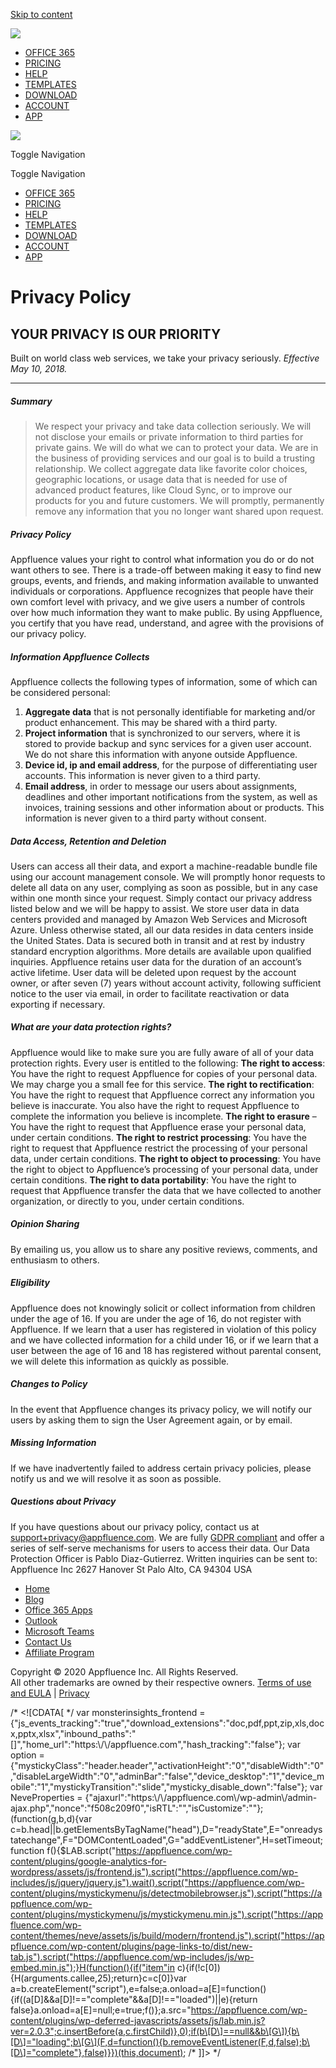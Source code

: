 [Skip to content](#content)

[![](https://appfluence.com/wp-content/uploads/2020/11/cropped-brnd_logo_pm_06-2.png)](https://appfluence.com/ "Appfluence Priority Matrix")

*   [OFFICE 365](https://appfluence.com/office-365-project-management-integration/?top_menu)
*   [PRICING](https://appfluence.com/pricing/?top_menu)
*   [HELP](https://appfluence.com/help/)
*   [TEMPLATES](https://sync.appfluence.com/project_templates/public_templates/)
*   [DOWNLOAD](https://sync.appfluence.com/manage/downloads/)
*   [ACCOUNT](https://sync.appfluence.com/manage/account/)
*   [APP](https://sync.appfluence.com/office365/app/index/?website_top_menu)

[![](https://appfluence.com/wp-content/uploads/2020/11/cropped-brnd_logo_pm_06-2.png)](https://appfluence.com/ "Appfluence Priority Matrix")

Toggle Navigation

Toggle Navigation

*   [OFFICE 365](https://appfluence.com/office-365-project-management-integration/?top_menu)
*   [PRICING](https://appfluence.com/pricing/?top_menu)
*   [HELP](https://appfluence.com/help/)
*   [TEMPLATES](https://sync.appfluence.com/project_templates/public_templates/)
*   [DOWNLOAD](https://sync.appfluence.com/manage/downloads/)
*   [ACCOUNT](https://sync.appfluence.com/manage/account/)
*   [APP](https://sync.appfluence.com/office365/app/index/?website_top_menu)

Privacy Policy
==============

YOUR PRIVACY IS OUR PRIORITY
----------------------------

Built on world class web services, we take your privacy seriously. _Effective May 10, 2018._

* * *

##### Summary

> We respect your privacy and take data collection seriously. We will not disclose your emails or private information to third parties for private gains. We will do what we can to protect your data. We are in the business of providing services and our goal is to build a trusting relationship. We collect aggregate data like favorite color choices, geographic locations, or usage data that is needed for use of advanced product features, like Cloud Sync, or to improve our products for you and future customers. We will promptly, permanently remove any information that you no longer want shared upon request.

##### Privacy Policy

Appfluence values your right to control what information you do or do not want others to see. There is a trade-off between making it easy to find new groups, events, and friends, and making information available to unwanted individuals or corporations. Appfluence recognizes that people have their own comfort level with privacy, and we give users a number of controls over how much information they want to make public. By using Appfluence, you certify that you have read, understand, and agree with the provisions of our privacy policy.

##### Information Appfluence Collects

Appfluence collects the following types of information, some of which can be considered personal:

1.  **Aggregate data** that is not personally identifiable for marketing and/or product enhancement. This may be shared with a third party.
2.  **Project information** that is synchronized to our servers, where it is stored to provide backup and sync services for a given user account. We do not share this information with anyone outside Appfluence.
3.  **Device id, ip and email address**, for the purpose of differentiating user accounts. This information is never given to a third party.
4.  **Email address**, in order to message our users about assignments, deadlines and other important notifications from the system, as well as invoices, training sessions and other information about or products. This information is never given to a third party without consent.

##### Data Access, Retention and Deletion

Users can access all their data, and export a machine-readable bundle file using our account management console. We will promptly honor requests to delete all data on any user, complying as soon as possible, but in any case within one month since your request. Simply contact our privacy address listed below and we will be happy to assist. We store user data in data centers provided and managed by Amazon Web Services and Microsoft Azure. Unless otherwise stated, all our data resides in data centers inside the United States. Data is secured both in transit and at rest by industry standard encryption algorithms. More details are available upon qualified inquiries. Appfluence retains user data for the duration of an account’s active lifetime. User data will be deleted upon request by the account owner, or after seven (7) years without account activity, following sufficient notice to the user via email, in order to facilitate reactivation or data exporting if necessary.

##### What are your data protection rights?

Appfluence would like to make sure you are fully aware of all of your data protection rights. Every user is entitled to the following: **The right to access**: You have the right to request Appfluence for copies of your personal data. We may charge you a small fee for this service. **The right to rectification**: You have the right to request that Appfluence correct any information you believe is inaccurate. You also have the right to request Appfluence to complete the information you believe is incomplete. **The right to erasure** – You have the right to request that Appfluence erase your personal data, under certain conditions. **The right to restrict processing**: You have the right to request that Appfluence restrict the processing of your personal data, under certain conditions. **The right to object to processing**: You have the right to object to Appfluence’s processing of your personal data, under certain conditions. **The right to data portability**: You have the right to request that Appfluence transfer the data that we have collected to another organization, or directly to you, under certain conditions.

##### Opinion Sharing

By emailing us, you allow us to share any positive reviews, comments, and enthusiasm to others.

##### Eligibility

Appfluence does not knowingly solicit or collect information from children under the age of 16. If you are under the age of 16, do not register with Appfluence. If we learn that a user has registered in violation of this policy and we have collected information for a child under 16, or if we learn that a user between the age of 16 and 18 has registered without parental consent, we will delete this information as quickly as possible.

##### Changes to Policy

In the event that Appfluence changes its privacy policy, we will notify our users by asking them to sign the User Agreement again, or by email.

##### Missing Information

If we have inadvertently failed to address certain privacy policies, please notify us and we will resolve it as soon as possible.

##### Questions about Privacy

If you have questions about our privacy policy, contact us at [support+privacy@appfluence.com](mailto:support%2Bprivacy@appfluence.com). We are fully [GDPR compliant](https://appfluence.com/gdpr) and offer a series of self-serve mechanisms for users to access their data. Our Data Protection Officer is Pablo Diaz-Gutierrez. Written inquiries can be sent to: Appfluence Inc 2627 Hanover St Palo Alto, CA 94304 USA

*   [Home](https://appfluence.com/)
*   [Blog](https://appfluence.com/productivity)
*   [Office 365 Apps](https://appfluence.com/office365)
*   [Outlook](https://appfluence.com/project-management-integration-for-outlook-365/?bot_nav_menu)
*   [Microsoft Teams](https://appfluence.com/project-management-integration-for-microsoft-teams/?bot_nav_menu)
*   [Contact Us](https://sync.appfluence.com/accounts/contact)
*   [Affiliate Program](https://appfluence.refersion.com/)

Copyright © 2020 Appfluence Inc. All Rights Reserved.  
All other trademarks are owned by their respective owners. [Terms of use and EULA](https://appfluence.com/eula) | [Privacy](https://appfluence.com/privacy)

/\* <!\[CDATA\[ \*/ var monsterinsights\_frontend = {"js\_events\_tracking":"true","download\_extensions":"doc,pdf,ppt,zip,xls,docx,pptx,xlsx","inbound\_paths":"\[\]","home\_url":"https:\\/\\/appfluence.com","hash\_tracking":"false"}; var option = {"mystickyClass":"header.header","activationHeight":"0","disableWidth":"0","disableLargeWidth":"0","adminBar":"false","device\_desktop":"1","device\_mobile":"1","mystickyTransition":"slide","mysticky\_disable\_down":"false"}; var NeveProperties = {"ajaxurl":"https:\\/\\/appfluence.com\\/wp-admin\\/admin-ajax.php","nonce":"f508c209f0","isRTL":"","isCustomize":""}; (function(g,b,d){var c=b.head||b.getElementsByTagName("head"),D="readyState",E="onreadystatechange",F="DOMContentLoaded",G="addEventListener",H=setTimeout;function f(){$LAB.script("https://appfluence.com/wp-content/plugins/google-analytics-for-wordpress/assets/js/frontend.js").script("https://appfluence.com/wp-includes/js/jquery/jquery.js").wait().script("https://appfluence.com/wp-content/plugins/mystickymenu/js/detectmobilebrowser.js").script("https://appfluence.com/wp-content/plugins/mystickymenu/js/mystickymenu.min.js").script("https://appfluence.com/wp-content/themes/neve/assets/js/build/modern/frontend.js").script("https://appfluence.com/wp-content/plugins/page-links-to/dist/new-tab.js").script("https://appfluence.com/wp-includes/js/wp-embed.min.js");}H(function(){if("item"in c){if(!c\[0\]){H(arguments.callee,25);return}c=c\[0\]}var a=b.createElement("script"),e=false;a.onload=a\[E\]=function(){if((a\[D\]&&a\[D\]!=="complete"&&a\[D\]!=="loaded")||e){return false}a.onload=a\[E\]=null;e=true;f()};a.src="https://appfluence.com/wp-content/plugins/wp-deferred-javascripts/assets/js/lab.min.js?ver=2.0.3";c.insertBefore(a,c.firstChild)},0);if(b\[D\]==null&&b\[G\]){b\[D\]="loading";b\[G\](F,d=function(){b.removeEventListener(F,d,false);b\[D\]="complete"},false)}})(this,document); /\* \]\]> \*/